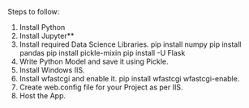 Steps to follow:
1. Install Python
2. Install Jupyter**
3. Install required Data Science Libraries.
    pip install numpy
    pip install pandas
    pip install pickle-mixin
    pip install -U Flask
4. Write Python Model and save it using Pickle.
5. Install Windows IIS.
6. Install wfastcgi and enable it.
    pip install wfastcgi
    wfastcgi-enable.
7. Create web.config file for your Project as per IIS.
8. Host the App.
